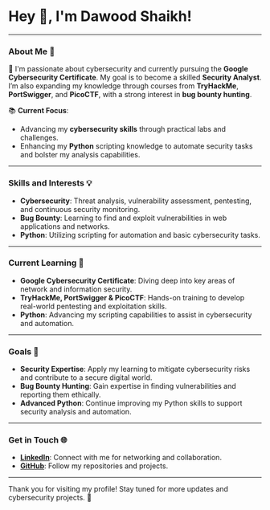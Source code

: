 # Hey 👋, I'm Dawood Shaikh!

---

### About Me 💼

🔐 I'm passionate about cybersecurity and currently pursuing the **Google Cybersecurity Certificate**. My goal is to become a skilled **Security Analyst**. I’m also expanding my knowledge through courses from **TryHackMe**, **PortSwigger**, and **PicoCTF**, with a strong interest in **bug bounty hunting**.

📚 **Current Focus**:
- Advancing my **cybersecurity skills** through practical labs and challenges.
- Enhancing my **Python** scripting knowledge to automate security tasks and bolster my analysis capabilities.

---

### Skills and Interests 💡

- **Cybersecurity**: Threat analysis, vulnerability assessment, pentesting, and continuous security monitoring.
- **Bug Bounty**: Learning to find and exploit vulnerabilities in web applications and networks.
- **Python**: Utilizing scripting for automation and basic cybersecurity tasks.

---

### Current Learning 📖

- **Google Cybersecurity Certificate**: Diving deep into key areas of network and information security.
- **TryHackMe, PortSwigger & PicoCTF**: Hands-on training to develop real-world pentesting and exploitation skills.
- **Python**: Advancing my scripting capabilities to assist in cybersecurity and automation.

---

### Goals 🎯

- **Security Expertise**: Apply my learning to mitigate cybersecurity risks and contribute to a secure digital world.
- **Bug Bounty Hunting**: Gain expertise in finding vulnerabilities and reporting them ethically.
- **Advanced Python**: Continue improving my Python skills to support security analysis and automation.

---

### Get in Touch 🌐

- **[LinkedIn](https://www.linkedin.com/in/dawoodcyber)**: Connect with me for networking and collaboration.
- **[GitHub](https://github.com/dawoodcyber)**: Follow my repositories and projects.

---

Thank you for visiting my profile! Stay tuned for more updates and cybersecurity projects. 🚀

